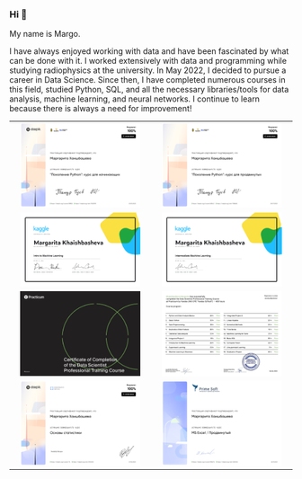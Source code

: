 ### Hi 👋

My name is Margo.

I have always enjoyed working with data and have been fascinated by what can be done with it. I worked extensively with data and programming while studying radiophysics at the university. In May 2022, I decided to pursue a career in Data Science. Since then, I have completed numerous courses in this field, studied Python, SQL, and all the necessary libraries/tools for data analysis, machine learning, and neural networks. I continue to learn because there is always a need for improvement!

<table>
<tr>
<td align="center"><a href="https://stepik.org/cert/1523878"><img src="./diplomas/stepik-certificate-58852-c33dab6-1.png" width="90%"/></a></td>
<td align="center"><a href="https://stepik.org/cert/1586561"><img src="./diplomas/stepik-certificate-68343-ea331b7-1.png" width="90%"/></a></td>
</tr>
<tr>
</tr>
<tr>
<td align="center"><a href="https://www.kaggle.com/learn/certification/margovegano/intro-to-machine-learning"><img src="./diplomas/Margarita Khaishbasheva - Intro to Machine Learning.png"  width="90%"/></a></td>
<td align="center"><a href="https://www.kaggle.com/learn/certification/margovegano/intermediate-machine-learning"><img src="./diplomas/Margarita Khaishbasheva - Intermediate Machine Learning.png"  width="90%"/></a></td>
</tr>
<tr>

<td align="center"><a href="https://drive.google.com/file/d/1ZC6iVO_J3QGWKOofLIJfTMdPvh1RtgLw/view?usp=sharing"><img src="./diplomas/Yandex.Practicum - Data Science Specialist - 1.png"  width="90%"/></a></td>
<td align="center"><a href="https://drive.google.com/file/d/1pWneFFFSKXFY2gQiha9UFy9I3kHBpggp/view?usp=sharing"><img src="./diplomas/Yandex.Practicum - Data Science Specialist - 2.png"  width="90%"/></a></td>

<tr>
<td align="center"><a href="https://stepik.org/cert/2114530"><img src="./diplomas/stepik-certificate-76-f24c0cc.png"  width="90%"/></a></td>
<td align="center"><a href="https://drive.google.com/file/d/1pWneFFFSKXFY2gQiha9UFy9I3kHBpggp/view?usp=sharing"><img src="./diplomas/stepik-certificate-185674-d8309f5-1.png"  width="90%"/></a></td>
